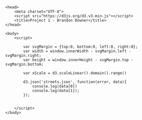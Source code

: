 <html>

	<head>
		<meta charset="UTF-8">
		<script src="https://d3js.org/d3.v3.min.js"></script>
		<title>Project 1 - Brandon Downer</title>
	</head>

	<body>
		<script>

			var svgMargin = {top:0, bottom:0, left:0, right:0};			
			var width = window.innerWidth - svgMargin.left - svgMargin.right;
			var height = window.innerHeight - svgMargin.top - svgMargin.bottom;

			var xScale = d3.scaleLinear().domain().range()

			d3.json('streets.json', function(error, data){
				console.log(data[0])
				console.log(data[1]);
			});
	

		</script>
	</body>

</html>
